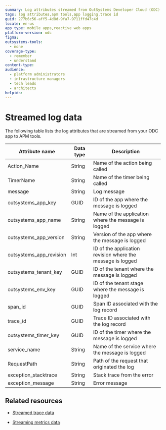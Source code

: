 ```yaml
---
summary: Log attributes streamed from OutSystems Developer Cloud (ODC) apps to APM tools include details like action name, app key, timer name, and trace ID.
tags: log attributes,apm tools,app logging,trace id
guid: 277b6c56-aff5-4d8d-9fa7-9711ffd47c4d
locale: en-us
app_type: mobile apps,reactive web apps
platform-version: odc
figma:
outsystems-tools:
  - none
coverage-type:
  - remember
  - understand
content-type:
audience:
  - platform administrators
  - infrastructure managers
  - tech leads
  - architects
helpids:
---
```

# Streamed log data

The following table lists the log attributes that are streamed from your ODC app to APM tools. 

| **Attribute name**        | **Data type** | **Description**                                            |
| ------------------------- | ------------- | ---------------------------------------------------------- |
| Action\_Name              | String        | Name of the action being called                            |
| TimerName                 | String        | Name of the timer being called                             |
| message                   | String        | Log message                                                |
| outsystems\_app\_key      | GUID          | ID of the app where the message is logged                  |
| outsystems\_app\_name     | String        | Name of the application where the message is logged        |
| outsystems\_app\_version  | String        | Version of the app where the message is logged             |
| outsystems\_app\_revision | Int           | ID of the application revision where the message is logged |
| outsystems\_tenant\_key   | GUID          | ID of the tenant where the message is logged               |
| outsystems\_env\_key      | GUID          | ID of the tenant stage where the message is logged         |
| span\_id                  | GUID          | Span ID associated with the log record                     |
| trace\_id                 | GUID          | Trace ID associated with the log record                    |
| outsystems\_timer\_key    | GUID          | ID of the timer where the message is logged                |
| service\_name             | String        | Name of the service where the message is logged            |
| RequestPath               | String        | Path of the request that originated the log                |
| exception\_stacktrace     | String        | Stack trace from the error                                 |
| exception\_message        | String        | Error message                                              |


## Related resources

* [Streamed trace data](stream-app-analytics-traces-ref.md)

* [Streaming metrics data](stream-app-analytics-metrics-ref.md)
